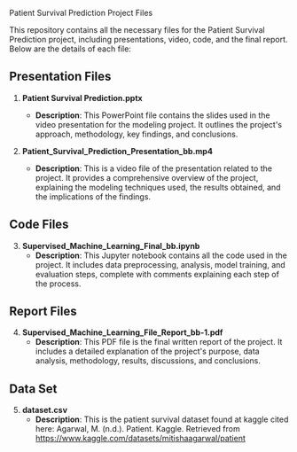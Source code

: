  Patient Survival Prediction Project Files

This repository contains all the necessary files for the Patient Survival Prediction project, including presentations, video, code, and the final report. Below are the details of each file:

## Presentation Files

1. **Patient Survival Prediction.pptx**
   - **Description**: This PowerPoint file contains the slides used in the video presentation for the modeling project. It outlines the project's approach, methodology, key findings, and conclusions.

2. **Patient_Survival_Prediction_Presentation_bb.mp4**
   - **Description**: This is a video file of the presentation related to the project. It provides a comprehensive overview of the project, explaining the modeling techniques used, the results obtained, and the implications of the findings.

## Code Files

3. **Supervised_Machine_Learning_Final_bb.ipynb**
   - **Description**: This Jupyter notebook contains all the code used in the project. It includes data preprocessing, analysis, model training, and evaluation steps, complete with comments explaining each step of the process.

## Report Files

4. **Supervised_Machine_Learning_File_Report_bb-1.pdf**
   - **Description**: This PDF file is the final written report of the project. It includes a detailed explanation of the project's purpose, data analysis, methodology, results, discussions, and conclusions.

## Data Set

5. **dataset.csv**
   - **Description**: This is the patient survival dataset found at kaggle cited here: Agarwal, M. (n.d.). Patient. Kaggle. Retrieved from https://www.kaggle.com/datasets/mitishaagarwal/patient 

